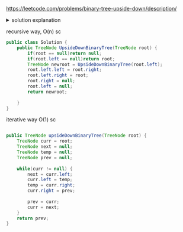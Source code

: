 https://leetcode.com/problems/binary-tree-upside-down/description/

<details>
    <summary>solution explanation</summary>
    https://discuss.leetcode.com/topic/40924/java-recursive-o-logn-space-and-iterative-solutions-o-1-space-with-explanation-and-figure/2
</details>


recursive way, O(n) sc

```java
public class Solution {
    public TreeNode UpsideDownBinaryTree(TreeNode root) {
        if(root == null)return null;
        if(root.left == null)return root;
        TreeNode newroot = UpsideDownBinaryTree(root.left);
        root.left.left = root.right;
        root.left.right = root;
        root.right = null;
        root.left = null;
        return newroot;
        
    }
}
```


iterative way O(1) sc

```java

public TreeNode upsideDownBinaryTree(TreeNode root) {
    TreeNode curr = root;
    TreeNode next = null;
    TreeNode temp = null;
    TreeNode prev = null;
    
    while(curr != null) {
        next = curr.left;
        curr.left = temp;
        temp = curr.right;
        curr.right = prev;
        
        prev = curr;
        curr = next;
    }
    return prev;
}  
